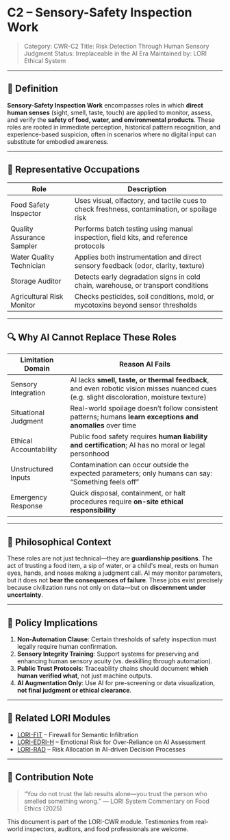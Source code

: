 # C2 – Sensory-Safety Inspection Work
> Category: CWR-C2
> Title: Risk Detection Through Human Sensory Judgment
> Status: Irreplaceable in the AI Era
> Maintained by: LORI Ethical System

---

## 🧭 Definition

**Sensory-Safety Inspection Work** encompasses roles in which **direct human senses** (sight, smell, taste, touch) are applied to monitor, assess, and verify the **safety of food, water, and environmental products**. These roles are rooted in immediate perception, historical pattern recognition, and experience-based suspicion, often in scenarios where no digital input can substitute for embodied awareness.

---

## 🧪 Representative Occupations

| Role | Description |
|---------------------------|-------------|
| Food Safety Inspector | Uses visual, olfactory, and tactile cues to check freshness, contamination, or spoilage risk |
| Quality Assurance Sampler | Performs batch testing using manual inspection, field kits, and reference protocols |
| Water Quality Technician | Applies both instrumentation and direct sensory feedback (odor, clarity, texture) |
| Storage Auditor | Detects early degradation signs in cold chain, warehouse, or transport conditions |
| Agricultural Risk Monitor | Checks pesticides, soil conditions, mold, or mycotoxins beyond sensor thresholds |

---

## 🔍 Why AI Cannot Replace These Roles

| Limitation Domain | Reason AI Fails |
|----------------------|------------------|
| Sensory Integration | AI lacks **smell, taste, or thermal feedback**, and even robotic vision misses nuanced cues (e.g. slight discoloration, moisture texture) |
| Situational Judgment | Real-world spoilage doesn’t follow consistent patterns; humans **learn exceptions and anomalies** over time |
| Ethical Accountability | Public food safety requires **human liability and certification**; AI has no moral or legal personhood |
| Unstructured Inputs | Contamination can occur outside the expected parameters; only humans can say: “Something feels off” |
| Emergency Response | Quick disposal, containment, or halt procedures require **on-site ethical responsibility** |

---

## 🧠 Philosophical Context

These roles are not just technical—they are **guardianship positions**. The act of trusting a food item, a sip of water, or a child's meal, rests on human eyes, hands, and noses making a judgment call. AI may monitor parameters, but it does not **bear the consequences of failure**. These jobs exist precisely because civilization runs not only on data—but on **discernment under uncertainty**.

---

## 📌 Policy Implications

1. **Non-Automation Clause**: Certain thresholds of safety inspection must legally require human confirmation.
2. **Sensory Integrity Training**: Support systems for preserving and enhancing human sensory acuity (vs. deskilling through automation).
3. **Public Trust Protocols**: Traceability chains should document **which human verified what**, not just machine outputs.
4. **AI Augmentation Only**: Use AI for pre-screening or data visualization, **not final judgment or ethical clearance**.

---

## 🧩 Related LORI Modules

- [LORI-FIT](../../LORI-FIT/LORI-FIT.md) – Firewall for Semantic Infiltration
- [LORI-EDRI-H](../../EDRI-H.md) – Emotional Risk for Over-Reliance on AI Assessment
- [LORI-RAD](../../LORI_RAD.md) – Risk Allocation in AI-driven Decision Processes

---

## 📎 Contribution Note

> “You do not trust the lab results alone—you trust the person who smelled something wrong.”
> — LORI System Commentary on Food Ethics (2025)

This document is part of the LORI-CWR module. Testimonies from real-world inspectors, auditors, and food professionals are welcome.

